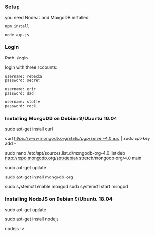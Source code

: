 ### Setup
you need NodeJs and MongoDB installed

```install node_modules
npm install
```

```run the script
node app.js
```

### Login
Path: /login

login with three accounts:

```
username: rebecka
password: secret

username: eric
password: dad

username: stoffe
password: rock
```

### Installing MongoDB on Debian 9/Ubuntu 18.04

sudo apt-get install curl

curl https://www.mongodb.org/static/pgp/server-4.0.asc | sudo apt-key add -

sudo nano /etc/apt/sources.list.d/mongodb-org-4.0.list
deb http://repo.mongodb.org/apt/debian stretch/mongodb-org/4.0 main

sudo apt-get update

sudo apt-get install mongodb-org

sudo systemctl enable mongod
sudo systemctl start mongod

### Installing NodeJS on Debian 9/Ubuntu 18.04

sudo apt-get update

sudo apt-get install nodejs

nodejs -v